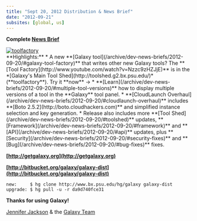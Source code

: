 ```yaml
---
title: "Sept 20, 2012 Distribution & News Brief"
date: "2012-09-21"
subsites: [global, us]
---
```

**Complete [News Brief](/archive/dev-news-briefs/2012-09-20/)**
<div class='right'><a href='/archive/dev-news-briefs/2012-09-20/'><img src="/images/news-graphics/2012_09_20_toolfactory-small.png" alt="toolfactory" /></a></div>
**Highlights:**
* A new **[Galaxy tool](/archive/dev-news-briefs/2012-09-20/#galaxy-tool-factory)** that writes other new Galaxy tools? The **[Tool Factory](http://www.youtube.com/watch?v=Nzzc9zHZJjE)** is in the *[Galaxy's Main Tool Shed](http://toolshed.g2.bx.psu.edu/)* (**toolfactory**). Try it **now** ->
* **[Learn](/archive/dev-news-briefs/2012-09-20/#multiple-tool-versions)** how to display multiple versions of a tool in the **Galaxy** tool panel.
* **[CloudLaunch Overhaul](/archive/dev-news-briefs/2012-09-20/#cloudlaunch-overhaul)** includes **[Boto 2.5.2](http://boto.cloudhackers.com)** and simplified instance selection and key generation.
* Release also includes more **[Tool Shed](/archive/dev-news-briefs/2012-09-20/#toolshed)** updates, **[Framework](/archive/dev-news-briefs/2012-09-20/#framework)** and **[API](/archive/dev-news-briefs/2012-09-20/#api)** updates, plus **[Security](/archive/dev-news-briefs/2012-09-20/#security-fixes)** and **[Bug](/archive/dev-news-briefs/2012-09-20/#bug-fixes)** fixes.

**[http://getgalaxy.org](http://getgalaxy.org)**

**[http://bitbucket.org/galaxy/galaxy-dist](http://bitbucket.org/galaxy/galaxy-dist)**

```
new:     $ hg clone http://www.bx.psu.edu/hg/galaxy galaxy-dist
upgrade: $ hg pull -u -r da9d740fce31
```


**Thanks for using Galaxy!**

[Jennifer Jackson](/people/jennifer-jackson/) & the [Galaxy Team](/galaxy-team/)
